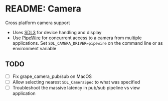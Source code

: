 # README: Camera

Cross platform camera support

- Uses [SDL3](https://github.com/libsdl-org/SDL/) for device handling and display
- Use [PipeWire](https://pipewire.org/) for concurrent access to a camera from multiple applications. Set `SDL_CAMERA_DRIVER=pipewire` on the command line or as environment variable

## TODO

- [ ] Fix grape_camera_pub/sub on MacOS
- [ ] Allow selecting nearest `SDL_CameraSpec` to what was specified
- [ ] Troubleshoot the massive latency in pub/sub pipeline vs view application